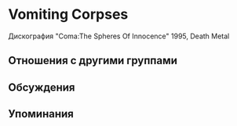 # Vomiting Corpses

Дискография
"Coma:The Spheres Of Innocence" 1995, Death Metal

## Отношения с другими группами


## Обсуждения


## Упоминания

